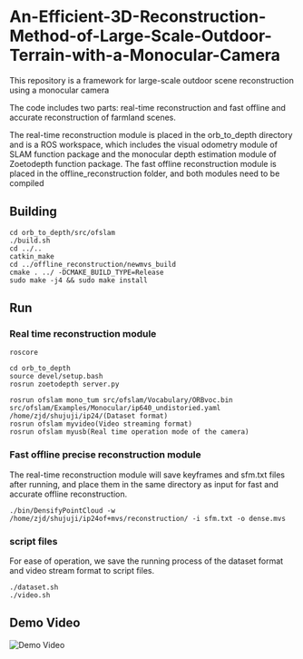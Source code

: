# An-Efficient-3D-Reconstruction-Method-of-Large-Scale-Outdoor-Terrain-with-a-Monocular-Camera
This repository is a framework for large-scale outdoor scene reconstruction using a monocular camera

The code includes two parts: real-time reconstruction and fast offline and accurate reconstruction of farmland scenes. 

The real-time reconstruction module is placed in the orb_to_depth directory and is a ROS workspace, which includes the visual odometry module of SLAM function package and the monocular depth estimation module of Zoetodepth function package.
The fast offline reconstruction module is placed in the offline_reconstruction folder, and both modules need to be compiled
## Building

```
cd orb_to_depth/src/ofslam
./build.sh
cd ../..
catkin_make
cd ../offline_reconstruction/newmvs_build
cmake . ../ -DCMAKE_BUILD_TYPE=Release
sudo make -j4 && sudo make install
```

## Run

### Real time reconstruction module

````
roscore

cd orb_to_depth
source devel/setup.bash
rosrun zoetodepth server.py

rosrun ofslam mono_tum src/ofslam/Vocabulary/ORBvoc.bin src/ofslam/Examples/Monocular/ip640_undistoried.yaml /home/zjd/shujuji/ip24/(Dataset format)
rosrun ofslam myvideo(Video streaming format)
rosrun ofslam myusb(Real time operation mode of the camera)
````

### Fast offline precise reconstruction module

The real-time reconstruction module will save keyframes and sfm.txt files after running, and place them in the same directory as input for fast and accurate offline reconstruction.

````
./bin/DensifyPointCloud -w /home/zjd/shujuji/ip24of+mvs/reconstruction/ -i sfm.txt -o dense.mvs
````

### script files

For ease of operation, we save  the running process of the dataset format and video stream format to script files.

````
./dataset.sh
./video.sh
````

## Demo Video
![Demo Video](https://github.com/nucleusbiao/An-Efficient-3D-Reconstruction-Method-of-Large-Scale-Outdoor-Terrain-with-a-Monocular-Camera/blob/main/demovideo.gif)